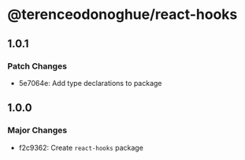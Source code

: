 # @terenceodonoghue/react-hooks

## 1.0.1

### Patch Changes

- 5e7064e: Add type declarations to package

## 1.0.0

### Major Changes

- f2c9362: Create `react-hooks` package
